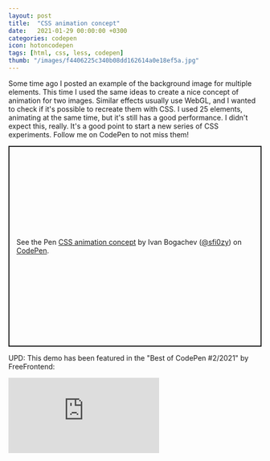 ```yaml
---
layout: post
title:  "CSS animation concept"
date:   2021-01-29 00:00:00 +0300
categories: codepen
icon: hotoncodepen
tags: [html, css, less, codepen]
thumb: "/images/f4406225c340b08dd162614a0e18ef5a.jpg"
---
```


Some time ago I posted an example of the background image for multiple elements. This time I used the same ideas to create a nice concept of animation for two images. Similar effects usually use WebGL, and I wanted to check if it's possible to recreate them with CSS. I used 25 elements, animating at the same time, but it's still has a good performance. I didn't expect this, really. It's a good point to start a new series of CSS experiments. Follow me on CodePen to not miss them!

<p class='codepen' data-height='400' data-theme-id='light' data-default-tab='result' data-user='sfi0zy' data-slug-hash='VwmZxgg' style='height: 400px; box-sizing: border-box; display: flex; align-items: center; justify-content: center; border: 2px solid; margin: 1em 0; padding: 1em;' data-pen-title='CSS animation concept'>
  <span>See the Pen <a href='https://codepen.io/sfi0zy/pen/VwmZxgg'>
  CSS animation concept</a> by Ivan Bogachev (<a href='https://codepen.io/sfi0zy'>@sfi0zy</a>)
  on <a href='https://codepen.io'>CodePen</a>.</span>
</p>
<script async src='https://cpwebassets.codepen.io/assets/embed/ei.js'></script>


UPD: This demo has been featured in the "Best of CodePen #2/2021" by FreeFrontend:

<div class='youtube-wrapper'>
    <iframe src="https://www.youtube.com/embed/la5tx1oyn9s" frameborder="0" allowfullscreen></iframe>
</div>

